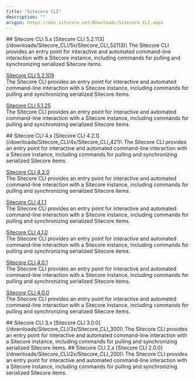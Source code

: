 ```yaml
---
title: "Sitecore CLI"
description: ""
origin: https://dev.sitecore.net/Downloads/Sitecore_CLI.aspx
---
```


<Card variant='outlineRaised' px={0} mb={8}>
<CardHeader>
## Sitecore CLI 5.x
</CardHeader>
<CardBody>
[Sitecore CLI 5.2.113](/downloads/Sitecore_CLI/5x/Sitecore_CLI_52113)\
The Sitecore CLI provides an entry point for interactive and automated command-line interaction with a Sitecore instance, including commands for pulling and synchronizing serialized Sitecore items.

[Sitecore CLI 5.2.109](/downloads/Sitecore_CLI/5x/Sitecore_CLI_52109)\
The Sitecore CLI provides an entry point for interactive and automated command-line interaction with a Sitecore instance, including commands for pulling and synchronizing serialized Sitecore items.

[Sitecore CLI 5.1.25](/downloads/Sitecore_CLI/5x/Sitecore_CLI_5125)\
The Sitecore CLI provides an entry point for interactive and automated command-line interaction with a Sitecore instance, including commands for pulling and synchronizing serialized Sitecore items.


</CardBody>          
</Card>
<Card variant='outlineRaised' px={0} mb={8}>
<CardHeader>
## Sitecore CLI 4.x
</CardHeader>
<CardBody>
[Sitecore CLI 4.2.1](/downloads/Sitecore_CLI/4x/Sitecore_CLI_421)\
The Sitecore CLI provides an entry point for interactive and automated command-line interaction with a Sitecore instance, including commands for pulling and synchronizing serialized Sitecore items.

[Sitecore CLI 4.2.0](/downloads/Sitecore_CLI/4x/Sitecore_CLI_420)\
The Sitecore CLI provides an entry point for interactive and automated command-line interaction with a Sitecore instance, including commands for pulling and synchronizing serialized Sitecore items.

[Sitecore CLI 4.1.1](/downloads/Sitecore_CLI/4x/Sitecore_CLI_411)\
The Sitecore CLI provides an entry point for interactive and automated command-line interaction with a Sitecore instance, including commands for pulling and synchronizing serialized Sitecore items.

[Sitecore CLI 4.1.0](/downloads/Sitecore_CLI/4x/Sitecore_CLI_410)\
The Sitecore CLI provides an entry point for interactive and automated command-line interaction with a Sitecore instance, including commands for pulling and synchronizing serialized Sitecore items.

[Sitecore CLI 4.0.1](/downloads/Sitecore_CLI/4x/Sitecore_CLI_401)\
The Sitecore CLI provides an entry point for interactive and automated command-line interaction with a Sitecore instance, including commands for pulling and synchronizing serialized Sitecore items.

[Sitecore CLI 4.0.0](/downloads/Sitecore_CLI/4x/Sitecore_CLI_400)\
The Sitecore CLI provides an entry point for interactive and automated command-line interaction with a Sitecore instance, including commands for pulling and synchronizing serialized Sitecore items.


</CardBody>          
</Card>
<Card variant='outlineRaised' px={0} mb={8}>
<CardHeader>
## Sitecore CLI 3.x
</CardHeader>
<CardBody>
[Sitecore CLI 3.0.0](/downloads/Sitecore_CLI/3x/Sitecore_CLI_300)\
The Sitecore CLI provides an entry point for interactive and automated command-line interaction with a Sitecore instance, including commands for pulling and synchronizing serialized Sitecore items.


</CardBody>          
</Card>
<Card variant='outlineRaised' px={0} mb={8}>
<CardHeader>
## Sitecore CLI 2.x
</CardHeader>
<CardBody>
[Sitecore CLI 2.0.0](/downloads/Sitecore_CLI/2x/Sitecore_CLI_200)\
The Sitecore CLI provides an entry point for interactive and automated command-line interaction with a Sitecore instance, including commands for pulling and synchronizing serialized Sitecore items.


</CardBody>          
</Card>